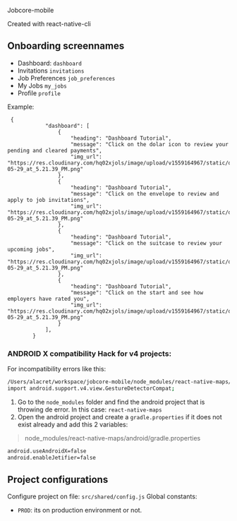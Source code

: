 Jobcore-mobile

Created with react-native-cli

## Onboarding screennames

- Dashboard: `dashboard`
- Invitations `invitations`
- Job Preferences `job_preferences`
- My Jobs `my_jobs`
- Profile `profile`

Example:

```
 {
            "dashboard": [
                {
                    "heading": "Dashboard Tutorial",
                    "message": "Click on the dolar icon to review your pending and cleared payments",
                    "img_url": "https://res.cloudinary.com/hq02xjols/image/upload/v1559164967/static/onboarding/Screen_Shot_2019-05-29_at_5.21.39_PM.png"
                },
                {
                    "heading": "Dashboard Tutorial",
                    "message": "Click on the envelope to review and apply to job invitations",
                    "img_url": "https://res.cloudinary.com/hq02xjols/image/upload/v1559164967/static/onboarding/Screen_Shot_2019-05-29_at_5.21.39_PM.png"
                },
                {
                    "heading": "Dashboard Tutorial",
                    "message": "Click on the suitcase to review your upcoming jobs",
                    "img_url": "https://res.cloudinary.com/hq02xjols/image/upload/v1559164967/static/onboarding/Screen_Shot_2019-05-29_at_5.21.39_PM.png"
                },
                {
                    "heading": "Dashboard Tutorial",
                    "message": "Click on the start and see how employers have rated you",
                    "img_url": "https://res.cloudinary.com/hq02xjols/image/upload/v1559164967/static/onboarding/Screen_Shot_2019-05-29_at_5.21.39_PM.png"
                }
            ],
        }
```


###  ANDROID X compatibility Hack for v4 projects:

For incompatibility errors like this:

```bash
/Users/alacret/workspace/jobcore-mobile/node_modules/react-native-maps/lib/android/src/main/java/com/airbnb/android/react/maps/AirMapView.java:12: error: package android.support.v4.view does not exist
import android.support.v4.view.GestureDetectorCompat;
```

1) Go to the `node_modules` folder and find the android project that is throwing de error. In this case: `react-native-maps`
2) Open the android project and create a `gradle.properties` if it does not exist already and add this 2 variables:

> node_modules/react-native-maps/android/gradle.properties
```bash
android.useAndroidX=false
android.enableJetifier=false
```

## Project configurations

Configure project on file: `src/shared/config.js`
Global constants:
- `PROD`: its on production environment or not.  
